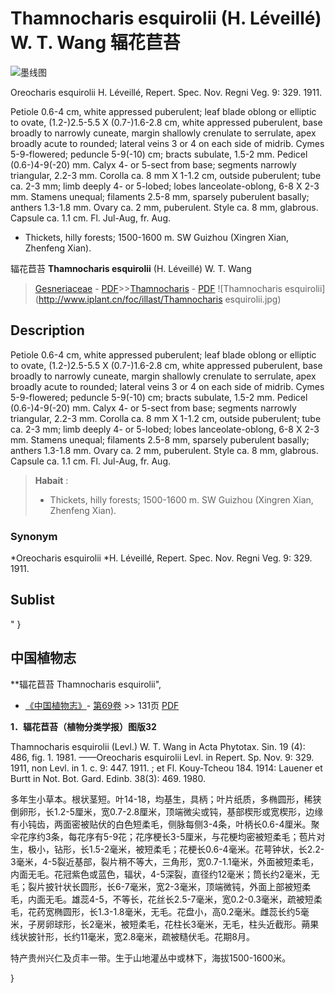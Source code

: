 # **Thamnocharis esquirolii** (H. Léveillé) W. T. Wang 辐花苣苔

![墨线图](Thamnocharis-esquirolii-辐花苣苔.png)

Oreocharis esquirolii H. Léveillé, Repert. Spec. Nov. Regni Veg. 9: 329. 1911.

Petiole 0.6-4 cm, white appressed puberulent; leaf blade oblong or elliptic to ovate, (1.2-)2.5-5.5 X (0.7-)1.6-2.8 cm, white appressed puberulent, base broadly to narrowly cuneate, margin shallowly crenulate to serrulate, apex broadly acute to rounded; lateral veins 3 or 4 on each side of midrib. Cymes 5-9-flowered; peduncle 5-9(-10) cm; bracts subulate, 1.5-2 mm. Pedicel (0.6-)4-9(-20) mm. Calyx 4- or 5-sect from base; segments narrowly triangular, 2.2-3 mm. Corolla ca. 8 mm X 1-1.2 cm, outside puberulent; tube ca. 2-3 mm; limb deeply 4- or 5-lobed; lobes lanceolate-oblong, 6-8 X 2-3 mm. Stamens unequal; filaments 2.5-8 mm, sparsely puberulent basally; anthers 1.3-1.8 mm. Ovary ca. 2 mm, puberulent. Style ca. 8 mm, glabrous. Capsule ca. 1.1 cm. Fl. Jul-Aug, fr. Aug.

* Thickets, hilly forests; 1500-1600 m. SW Guizhou (Xingren Xian, Zhenfeng Xian).


辐花苣苔 **Thamnocharis esquirolii** (H. Léveillé) W. T. Wang

> [Gesneriaceae](http://www.iplant.cn/info/Gesneriaceae?t=foc) - [PDF](http://www.iplant.cn/foc/pdf/Gesneriaceae.pdf)>>[Thamnocharis](http://www.iplant.cn/info/Thamnocharis?t=foc) - [PDF](http://www.iplant.cn/foc/pdf/Thamnocharis.pdf)
![Thamnocharis esquirolii](http://www.iplant.cn/foc/illast/Thamnocharis esquirolii.jpg)

## Description

Petiole 0.6-4 cm, white appressed puberulent; leaf blade oblong or elliptic to ovate, (1.2-)2.5-5.5 X (0.7-)1.6-2.8 cm, white appressed puberulent, base broadly to narrowly cuneate, margin shallowly crenulate to serrulate, apex broadly acute to rounded; lateral veins 3 or 4 on each side of midrib. Cymes 5-9-flowered; peduncle 5-9(-10) cm; bracts subulate, 1.5-2 mm. Pedicel (0.6-)4-9(-20) mm. Calyx 4- or 5-sect from base; segments narrowly triangular, 2.2-3 mm. Corolla ca. 8 mm X 1-1.2 cm, outside puberulent; tube ca. 2-3 mm; limb deeply 4- or 5-lobed; lobes lanceolate-oblong, 6-8 X 2-3 mm. Stamens unequal; filaments 2.5-8 mm, sparsely puberulent basally; anthers 1.3-1.8 mm. Ovary ca. 2 mm, puberulent. Style ca. 8 mm, glabrous. Capsule ca. 1.1 cm. Fl. Jul-Aug, fr. Aug.


> **Habait** : 
>* Thickets, hilly forests; 1500-1600 m. SW Guizhou (Xingren Xian, Zhenfeng Xian).

### Synonym
*Oreocharis esquirolii *H. Léveillé, Repert. Spec. Nov. Regni Veg. 9: 329. 1911.


## Sublist
"
}
## 中国植物志

**辐花苣苔 Thamnocharis esquirolii",

* [《中国植物志》](http://www.iplant.cn/frps)- [第69卷](http://www.iplant.cn/frps/vol/69) >> 131页 [PDF](http://www.iplant.cn/frps/pdf/69/131.pdf)


**1．辐花苣苔（植物分类学报）图版32**

Thamnocharis esquirolii (Levl.) W. T. Wang in Acta Phytotax. Sin. 19 (4): 486, fig. 1. 1981. ——Oreocharis esquirolii Levl. in Repert. Sp. Nov. 9: 329. 1911, non Levl. in 1. c. 9: 447. 1911. ; et Fl. Kouy-Tcheou 184. 1914: Lauener et Burtt in Not. Bot. Gard. Edinb. 38(3): 469. 1980.

多年生小草本。根状茎短。叶14-18，均基生，具柄；叶片纸质，多椭圆形，稀狭倒卵形，长1.2-5厘米，宽0.7-2.8厘米，顶端微尖或钝，基部楔形或宽楔形，边缘有小钝齿，两面密被贴伏的白色短柔毛，侧脉每侧3-4条，叶柄长0.6-4厘米。聚伞花序约3条，每花序有5-9花；花序梗长3-5厘米，与花梗均密被短柔毛；苞片对生，极小，钻形，长1.5-2毫米，被短柔毛；花梗长0.6-4毫米。花萼钟状，长2.2-3毫米，4-5裂近基部，裂片稍不等大，三角形，宽0.7-1.1毫米，外面被短柔毛，内面无毛。花冠紫色或蓝色，辐状，4-5深裂，直径约12毫米；筒长约2毫米，无毛；裂片披针状长圆形，长6-7毫米，宽2-3毫米，顶端微钝，外面上部被短柔毛，内面无毛。雄蕊4-5，不等长，花丝长2.5-7毫米，宽0.2-0.3毫米，疏被短柔毛，花药宽椭圆形，长1.3-1.8毫米，无毛。花盘小，高0.2毫米。雌蕊长约5毫米，子房卵球形，长2毫米，被短柔毛，花柱长3毫米，无毛，柱头近截形。蒴果线状披针形，长约11毫米，宽2.8毫米，疏被糙伏毛。花期8月。

特产贵州兴仁及贞丰一带。生于山地灌丛中或林下，海拔1500-1600米。

}